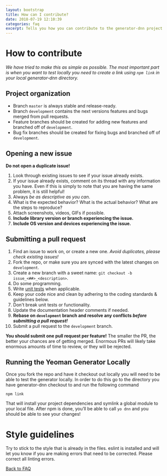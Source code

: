 ```yaml
---
layout: bootstrap
title: How can I contribute?
date: 2018-07-19 12:10:39
categories: faq
excerpt: Tells you how you can contribute to the generator-dnn project.
---
```

# How to contribute

*We have tried to make this as simple as possible. The most important part is when you want to test locally you need to create a link using `npm link` in your local generator-dnn directory.*

## Project organization

* Branch `master` is always stable and release-ready.
* Branch `development` contains the next versions features and bugs merged from pull requests.
* Feature branches should be created for adding new features and branched off of `development`.
* Bug fix branches should be created for fixing bugs and branched off of `development`.

## Opening a new issue

**Do not open a duplicate issue!**

1. Look through existing issues to see if your issue already exists.
2. If your issue already exists, comment on its thread with any information you have. Even if this is simply to note that you are having the same problem, it is still helpful!
3. Always *be as descriptive as you can*.
4. What is the expected behavior? What is the actual behavior? What are the steps to reproduce?
5. Attach screenshots, videos, GIFs if possible.
6. **Include library version or branch experiencing the issue.**
7. **Include OS version and devices experiencing the issue.**

## Submitting a pull request

1. Find an issue to work on, or create a new one. *Avoid duplicates, please check existing issues!*
2. Fork the repo, or make sure you are synced with the latest changes on `development`.
3. Create a new branch with a sweet name: `git checkout -b issue_<##>_<description>`.
4. Do some programming.
5. Write [unit tests](http://nshipster.com/unit-testing) when applicable.
6. Keep your code nice and clean by adhering to the coding standards & guidelines below.
7. Don't break unit tests or functionality.
8. Update the documentation header comments if needed.
9. **Rebase on `development` branch and resolve any conflicts _before submitting a pull request!_**
10. Submit a pull request to the `development` branch.

**You should submit one pull request per feature!** The smaller the PR, the better your chances are of getting merged. Enormous PRs will likely take enormous amounts of time to review, or they will be rejected.

## Running the Yeoman Generator Locally

Once you fork the repo and have it checkout out locally you will need to be able to test the generator locally. In order to do this go to the directory you have generator-dnn checkout to and run the following command

`npm link`

That will install your project dependencies and symlink a global module to your local file. After npm is done, you’ll be able to call `yo dnn` and you should be able to see your changes!

# Style guidelines

Try to stick to the style that is already in the files. eslint is installed and will let you know if you are making errors that need to be corrected. Please correct all linting errors.

<p><a href="{{ site.url }}/faq"><i class="fa fa-chevron-left"></i> Back to FAQ</a></p>
